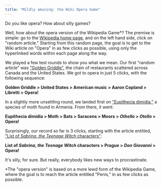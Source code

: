 ```yaml
---
title: "Mildly amusing: the Wiki Opera Game"
---
```


Do you like opera? How about silly games?

Well, how about the opera version of the Wikipedia Game\*? The premise is simple: go to the [Wikipedia home page](https://en.wikipedia.org/wiki/Main_Page), and on the left hand side, click on "random article." Starting from this random page, the goal is to get to the Wiki article on "Opera" in as few clicks as possible, using only the hyperlinked words within each page along the way.

We played a few test rounds to show you what we mean. Our first "random article" was ["Golden Griddle"](https://en.wikipedia.org/wiki/Golden_Griddle), the chain of restaurants scattered across Canada and the United States. We got to opera in just 5 clicks, with the following sequence: 

**Golden Griddle > United States > American music > Aaron Copland > Libretti > Opera!**

In a slightly more unsettling round, we landed first on ["Eupithecia dimidia,"](https://en.wikipedia.org/wiki/Eupithecia_dimidia) a species of moth found in Armenia. From there, it went:

**Eupithecia dimidia > Moth > Bats > Saracens > Moors > *Othello* > *Otello* > Opera!**

Surprisingly, our record so far is 3 clicks, starting with the article entitled, ["List of *Sabrina, the Teenage Witch* characters"](https://en.wikipedia.org/wiki/List_of_Sabrina,_the_Teenage_Witch_characters):

**List of *Sabrina, the Teenage Witch* characters > Prague > *Don Giovanni* > Opera!**

It's silly, for sure. But really, everybody likes new ways to procrastinate.

\*The "opera version" is based on a more lewd form of the Wikipedia Game, where the goal is to reach the article entitled "Penis," in as few clicks as possible.
